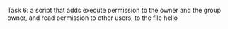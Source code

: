 Task 6: a script that adds execute permission to the owner and the group owner, and read permission to other users, to the file hello

